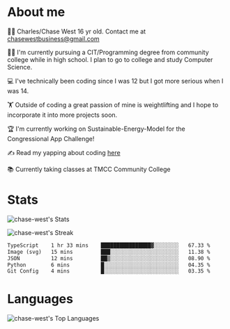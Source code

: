 # About me
🙋‍♂️ Charles/Chase West 16 yr old. Contact me at chasewestbusiness@gmail.com

👨‍🎓 I'm currently pursuing a CIT/Programming degree from community college
while in high school. I plan to go to college and study Computer Science. 

💻 I've technically been coding since I was 12 but
I got more serious when I was 14. 

🏋️ Outside of coding a great passion of mine is weightlifting
and I hope to incorporate it into more projects soon.

🏆 I'm currently working on Sustainable-Energy-Model for the Congressional App Challenge! 

✍️ Read my yapping about coding [here](https://medium.com/@chase-west)

📚 Currently taking classes at TMCC Community College 

# Stats 

![chase-west's Stats](https://github-readme-stats.vercel.app/api?username=chase-west&theme=prussian&show_icons=true&hide_border=false&count_private=true)


![chase-west's Streak](https://github-readme-streak-stats.herokuapp.com/?user=chase-west&theme=prussian&hide_border=false)

<!--START_SECTION:waka-->

```txt
TypeScript    1 hr 33 mins    ████████████████▓░░░░░░░░   67.33 %
Image (svg)   15 mins         ███░░░░░░░░░░░░░░░░░░░░░░   11.38 %
JSON          12 mins         ██▒░░░░░░░░░░░░░░░░░░░░░░   08.90 %
Python        6 mins          █░░░░░░░░░░░░░░░░░░░░░░░░   04.35 %
Git Config    4 mins          █░░░░░░░░░░░░░░░░░░░░░░░░   03.35 %
```

<!--END_SECTION:waka-->


# Languages 
![chase-west's Top Languages](https://github-readme-stats.vercel.app/api/top-langs/?username=chase-west&theme=prussian&show_icons=true&hide_border=false&layout=compact)


